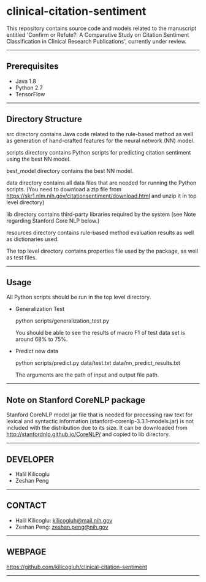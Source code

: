 # clinical-citation-sentiment
This repository contains source code and models related to the manuscript entitled
'Confirm or Refute?: A Comparative Study on Citation Sentiment Classification in
Clinical Research Publications', currently under review.


------------------------
Prerequisites
------------------------
- Java 1.8
- Python 2.7
- TensorFlow

------------------------
Directory Structure
------------------------
src directory contains Java code related to the rule-based method as well as
generation of hand-crafted features for the neural network (NN) model.

scripts directory contains Python scripts for predicting citation sentiment
using the best NN model.

best_model directory contains the best NN model.

data directory contains all data files that are needed for running the Python scripts.
(You need to download a zip file from https://skr1.nlm.nih.gov/citationsentiment/download.html and unzip it in top level directory)

lib directory contains third-party libraries required by the system (see Note
regarding Stanford Core NLP below.)

resources directory contains rule-based method evaluation results as well as
dictionaries used.

The top level directory contains properties file used by the package, as well as
test files.


------------------------
Usage
------------------------
All Python scripts should be run in the top level directory.
- Generalization Test

  python scripts/generalization_test.py
  
  You should be able to see the results of macro F1 of test data set is around 68% to 75%.

- Predict new data
  
  python scripts/predict.py data/test.txt data/nn_predict_results.txt

  The arguments are the path of input and output file path.


--------------------------------
Note on Stanford CoreNLP package
--------------------------------
Stanford CoreNLP model jar file that is needed for processing raw text
for lexical and syntactic information (stanford-corenlp-3.3.1-models.jar) is
not included with the distribution due to its size. It can be downloaded from
http://stanfordnlp.github.io/CoreNLP/ and copied to lib directory.


------------------------
DEVELOPER
------------------------

- Halil Kilicoglu
- Zeshan Peng


---------
CONTACT
---------

- Halil Kilicoglu:      kilicogluh@mail.nih.gov
- Zeshan Peng:			zeshan.peng@nih.gov


---------
WEBPAGE
---------

https://github.com/kilicogluh/clinical-citation-sentiment

---------------------------------------------------------------------------
